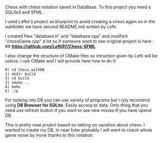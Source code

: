 Chess with chess notation saved in DataBase.
To this project you need a SQLite3 and SFML.

I used Leftis's project as blueprint to avoid creating a chess again so in the subfolder we have second README.md written by Lefti.

I created files "database.h" and "database.cpp" and modfied "chessGame.cpp" a lot so if someone want to see original project is here :
    ## **https://github.com/Lefti97/Chess-SFML**

I also change the structure of CMake files so intruction given by Lefti will be usless.
I use CMake and I will provide here how to do it:

    0) cd Chess_withDB
    1) mkdir build
    2) cd build
    3) cmake ..
    4) make
    5) ./p

For looking into DB you can use variety of programs but I ryly recomend using **DB Browser for SQLite**. Easily access to data. Only thing that you need use refresh button if you want to see new moves if you have opend DB.

This is pretty neat project based on talking on vacation about chess. I wanted to create my DB. In near futer probably I will want to check whole game move by move thanks to this notation.

